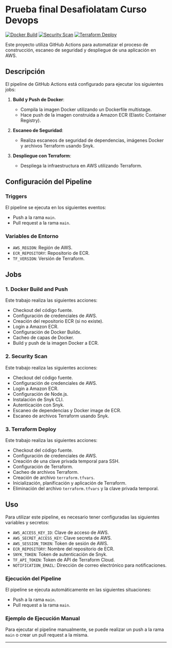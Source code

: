 # Prueba final Desafiolatam Curso Devops
[![Docker Build](https://github.com/amurpo/pruebafinal-desafiolatam-cursodevops/actions/workflows/deploy.yml/badge.svg?branch=main&event=push&job=docker-build-push)](https://github.com/amurpo/pruebafinal-desafiolatam-cursodevops/actions/workflows/deploy.yml) [![Security Scan](https://github.com/amurpo/pruebafinal-desafiolatam-cursodevops/actions/workflows/deploy.yml/badge.svg?branch=main&event=push&job=security-scan)](https://github.com/amurpo/pruebafinal-desafiolatam-cursodevops/actions/workflows/deploy.yml) [![Terraform Deploy](https://github.com/amurpo/pruebafinal-desafiolatam-cursodevops/actions/workflows/deploy.yml/badge.svg?branch=main&event=push&job=terraform-deploy)](https://github.com/amurpo/pruebafinal-desafiolatam-cursodevops/actions/workflows/deploy.yml)

Este proyecto utiliza GitHub Actions para automatizar el proceso de construcción, escaneo de seguridad y despliegue de una aplicación en AWS.

## Descripción

El pipeline de GitHub Actions está configurado para ejecutar los siguientes jobs:

1. **Build y Push de Docker**:
   - Compila la imagen Docker utilizando un Dockerfile multistage.
   - Hace push de la imagen construida a Amazon ECR (Elastic Container Registry).

2. **Escaneo de Seguridad**:
   - Realiza escaneos de seguridad de dependencias, imágenes Docker y archivos Terraform usando Snyk.

3. **Despliegue con Terraform**:
   - Despliega la infraestructura en AWS utilizando Terraform.

## Configuración del Pipeline

### Triggers

El pipeline se ejecuta en los siguientes eventos:
- Push a la rama `main`.
- Pull request a la rama `main`.

### Variables de Entorno

- `AWS_REGION`: Región de AWS.
- `ECR_REPOSITORY`: Repositorio de ECR.
- `TF_VERSION`: Versión de Terraform.

## Jobs

### 1. Docker Build and Push

Este trabajo realiza las siguientes acciones:
- Checkout del código fuente.
- Configuración de credenciales de AWS.
- Creación del repositorio ECR (si no existe).
- Login a Amazon ECR.
- Configuración de Docker Buildx.
- Cacheo de capas de Docker.
- Build y push de la imagen Docker a ECR.

### 2. Security Scan

Este trabajo realiza las siguientes acciones:
- Checkout del código fuente.
- Configuración de credenciales de AWS.
- Login a Amazon ECR.
- Configuración de Node.js.
- Instalación de Snyk CLI.
- Autenticación con Snyk.
- Escaneo de dependencias y Docker image de ECR.
- Escaneo de archivos Terraform usando Snyk.

### 3. Terraform Deploy

Este trabajo realiza las siguientes acciones:
- Checkout del código fuente.
- Configuración de credenciales de AWS.
- Creación de una clave privada temporal para SSH.
- Configuración de Terraform.
- Cacheo de archivos Terraform.
- Creación de archivo `terraform.tfvars`.
- Inicialización, planificación y aplicación de Terraform.
- Eliminación del archivo `terraform.tfvars` y la clave privada temporal.

## Uso

Para utilizar este pipeline, es necesario tener configuradas las siguientes variables y secretos:

- `AWS_ACCESS_KEY_ID`: Clave de acceso de AWS.
- `AWS_SECRET_ACCESS_KEY`: Clave secreta de AWS.
- `AWS_SESSION_TOKEN`: Token de sesión de AWS.
- `ECR_REPOSITORY`: Nombre del repositorio de ECR.
- `SNYK_TOKEN`: Token de autenticación de Snyk.
- `TF_API_TOKEN`: Token de API de Terraform Cloud.
- `NOTIFICATION_EMAIL`: Dirección de correo electrónico para notificaciones.

### Ejecución del Pipeline

El pipeline se ejecuta automáticamente en las siguientes situaciones:
- Push a la rama `main`.
- Pull request a la rama `main`.

### Ejemplo de Ejecución Manual

Para ejecutar el pipeline manualmente, se puede realizar un push a la rama `main` o crear un pull request a la misma.

---
